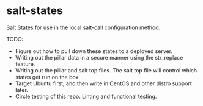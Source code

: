# salt-states
Salt States for use in the local salt-call configuration method.

TODO:
 * Figure out how to pull down these states to a deployed server.
 * Writing out the pillar data in a secure manner using the str\_replace feature.
 * Writing out the pillar and salt top files. The salt top file will control which states get run on the box.
 * Target Ubuntu first, and then write in CentOS and other distro support later.
 * Circle testing of this repo. Linting and functional testing.
